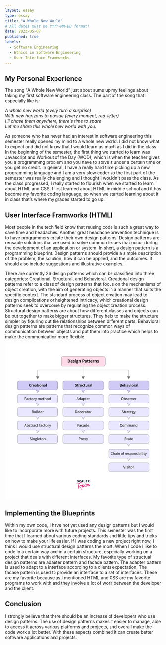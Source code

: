```yaml
---
layout: essay
type: essay
title: "A Whole New World"
# All dates must be YYYY-MM-DD format!
date: 2023-05-07
published: true
labels:
  - Software Engineering 
  - Ethics in Software Engineering
  - User Interface Frameworks
---
```



## My Personal Experience


The song "A Whole New World" just about sums up my feelings about taking my first software engineering class. The part of the song that I especially like is: 

*A whole new world (every turn a surprise) <br> 
With new horizons to pursue (every moment, red-letter) <br> 
I'll chase them anywhere, there's time to spare <br> 
Let me share this whole new world with you.<br>*

As someone who has never had an interest in software engineering this semester really opened my mind to a whole new world. I did not know what to expect and did not know that I would learn as much as I did in the class. In the beginning of the semester, the first thing we started to learn was Javascript and Workout of the Day (WOD), which is when the teacher gives you a programming problem and you have to solve it under a certain time or you get no credit. In general, I have a really hard time picking up a new programming language and I am a very slow coder so the first part of the semester was really challenging and I thought I wouldn't pass the class. As the class progressed, I really started to flourish when we started to learn about HTML and CSS. I first learned about HTML in middle school and it has become my favorite coding language, so when we started learning about it in class that’s where my grades started to go up. 

## User Interface Framworks (HTML)
Most people in the tech field know that reusing code is such a great way to save time and headaches. Another great headache prevention technique is to have programmers create their own design patterns. Design patterns are reusable solutions that are used to solve common issues that occur during the development of an application or system. In short, a design pattern is a programming blueprint. Design patterns should provide a simple description of the problem, the solution, how it can be applied, and the outcomes. It should also include suggestions and illustrative examples.

There are currently 26 design patterns which can be classified into three categories: Creational, Structural, and Behavioral. Creational design patterns refer to a class of design patterns that focus on the mechanisms of object creation, with the aim of generating objects in a manner that suits the specific context. The standard process of object creation may lead to design complications or heightened intricacy, which creational design patterns seek to overcome by regulating the object creation process. Structural design patterns are about how different classes and objects can be put together to make bigger structures. They help to make the structure simpler by figuring out the relationships between different parts. Behavioral design patterns are patterns that recognize common ways of communication between objects and put them into practice which helps to make the communication more flexible.

<p align="center">
  <img width="600" height="500" src="../img/patterns.webp">
</p>


## Implementing the Blueprints

Within my own code, I have not yet used any design patterns but I would like to incorporate more with future projects. This semester was the first time that I learned about various coding standards and little tips and tricks on how to make your life easier. If I was coding a new project right now, I think I would use structural design patterns the most. When I code I like to code in a certain way and in a certain structure, especially working on a project that deals with different interfaces. My favorite type of structual design patterns are adapter pattern and facade pattern. The adapter pattern is used to adapt to a interface according to a clients expectation. The facase pattern is used to provide an interface to a set of interfaces. These are my favorite because as I mentioned HTML and CSS are my favorite programs to work with and they involve a lot of work between the developer and the client. 

## Conclusion

I strongly believe that there should be an increase of developers who use design patterns. The use of design patterns makes it easier to manage, able to access it across various platforms and projects, and overall make the code work a lot better. With these aspects combined it can create better software applications and projects. 
